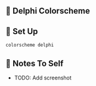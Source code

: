 :crystal_ball: Delphi Colorscheme
------

:wrench: Set Up
------

```VimL
colorscheme delphi
```

:ledger: Notes To Self
------

* TODO: Add screenshot
